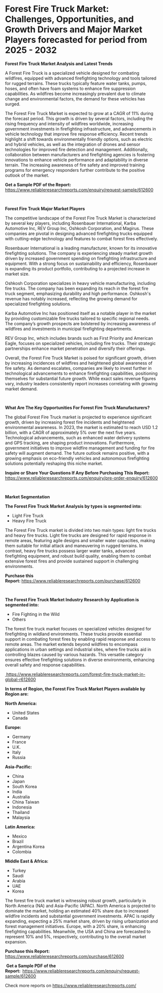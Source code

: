 <p><h1>Forest Fire Truck Market: Challenges, Opportunities, and Growth Drivers and Major Market Players forecasted for period from 2025 - 2032</h1></p><p><strong>Forest Fire Truck Market Analysis and Latest Trends</strong></p>
<p><p>A Forest Fire Truck is a specialized vehicle designed for combating wildfires, equipped with advanced firefighting technology and tools tailored for rugged terrains. These trucks typically feature water tanks, pumps, hoses, and often have foam systems to enhance fire suppression capabilities. As wildfires become increasingly prevalent due to climate change and environmental factors, the demand for these vehicles has surged.</p><p>The Forest Fire Truck Market is expected to grow at a CAGR of 11% during the forecast period. This growth is driven by several factors, including the rising frequency and intensity of wildfires worldwide, increasing government investments in firefighting infrastructure, and advancements in vehicle technology that improve fire response efficiency. Recent trends highlight a shift towards environmentally friendly options, such as electric and hybrid vehicles, as well as the integration of drones and sensor technologies for improved fire detection and management. Additionally, collaboration between manufacturers and firefighting agencies is fostering innovations to enhance vehicle performance and adaptability in diverse terrain. The increasing awareness of fire safety and improved training programs for emergency responders further contribute to the positive outlook of the market.</p></p>
<p><strong>Get a Sample PDF of the Report:&nbsp;</strong> <a href="https://www.reliableresearchreports.com/enquiry/request-sample/612600?utm_campaign=3383&utm_medium=2&utm_source=Github&utm_content=ia&utm_term=29032025&utm_id=forest-fire-truck">https://www.reliableresearchreports.com/enquiry/request-sample/612600</a></p>
<p>&nbsp;</p>
<p><strong>Forest Fire Truck Major Market Players</strong></p>
<p><p>The competitive landscape of the Forest Fire Truck Market is characterized by several key players, including Rosenbauer International, Karba Automotive Inc, REV Group Inc, Oshkosh Corporation, and Magirus. These companies are pivotal in designing advanced firefighting trucks equipped with cutting-edge technology and features to combat forest fires effectively.</p><p>Rosenbauer International is a leading manufacturer, known for its innovative firefighting solutions. The company is experiencing steady market growth driven by increased government spending on firefighting infrastructure and equipment. With a strong focus on sustainability and efficiency, Rosenbauer is expanding its product portfolio, contributing to a projected increase in market size.</p><p>Oshkosh Corporation specializes in heavy vehicle manufacturing, including fire trucks. The company has been expanding its reach in the forest fire truck segment, emphasizing durability and high performance. Oshkosh's revenue has notably increased, reflecting the growing demand for specialized firefighting solutions.</p><p>Karba Automotive Inc has positioned itself as a notable player in the market by providing customizable fire trucks tailored to specific regional needs. The company’s growth prospects are bolstered by increasing awareness of wildfires and investments in municipal firefighting departments.</p><p>REV Group Inc, which includes brands such as First Priority and American Eagle, focuses on specialized vehicles, including fire trucks. Their strategic partnerships enhance market penetration and diversify their offerings. </p><p>Overall, the Forest Fire Truck Market is poised for significant growth, driven by increasing incidences of wildfires and heightened global awareness of fire safety. As demand escalates, companies are likely to invest further in technological advancements to enhance firefighting capabilities, positioning themselves for substantial future growth. While exact sales revenue figures vary, industry leaders consistently report increases correlating with growing market demand.</p></p>
<p>&nbsp;</p>
<p><strong>What Are The Key Opportunities For Forest Fire Truck Manufacturers?</strong></p>
<p><p>The global Forest Fire Truck market is projected to experience significant growth, driven by increasing forest fire incidents and heightened environmental awareness. In 2023, the market is estimated to reach USD 1.2 billion, with a CAGR of approximately 5% over the next five years. Technological advancements, such as enhanced water delivery systems and GPS tracking, are shaping product innovations. Furthermore, government initiatives to improve wildfire management and funding for fire safety will augment demand. The future outlook remains positive, with a growing emphasis on eco-friendly vehicles and autonomous firefighting solutions potentially reshaping this niche market.</p></p>
<p><strong>Inquire or Share Your Questions If Any Before Purchasing This Report:</strong> <a href="https://www.reliableresearchreports.com/enquiry/pre-order-enquiry/612600?utm_campaign=3383&utm_medium=2&utm_source=Github&utm_content=ia&utm_term=29032025&utm_id=forest-fire-truck">https://www.reliableresearchreports.com/enquiry/pre-order-enquiry/612600</a></p>
<p>&nbsp;</p>
<p><strong>Market Segmentation</strong></p>
<p><strong>The Forest Fire Truck Market Analysis by types is segmented into:</strong></p>
<p><ul><li>Light Fire Truck</li><li>Heavy Fire Truck</li></ul></p>
<p><p>The Forest Fire Truck market is divided into two main types: light fire trucks and heavy fire trucks. Light fire trucks are designed for rapid response in remote areas, featuring agile designs and smaller water capacities, making them suitable for initial attack and maneuvering in rugged terrains. In contrast, heavy fire trucks possess larger water tanks, advanced firefighting equipment, and robust build quality, enabling them to combat extensive forest fires and provide sustained support in challenging environments.</p></p>
<p><strong>Purchase this Report:&nbsp;</strong><a href="https://www.reliableresearchreports.com/purchase/612600?utm_campaign=3383&utm_medium=2&utm_source=Github&utm_content=ia&utm_term=29032025&utm_id=forest-fire-truck">https://www.reliableresearchreports.com/purchase/612600</a></p>
<p>&nbsp;</p>
<p><strong>The Forest Fire Truck Market Industry Research by Application is segmented into:</strong></p>
<p><ul><li>Fire Fighting in the Wild</li><li>Others</li></ul></p>
<p><p>The forest fire truck market focuses on specialized vehicles designed for firefighting in wildland environments. These trucks provide essential support in combating forest fires by enabling rapid response and access to remote areas. The market extends beyond wildfires to encompass applications in urban settings and industrial sites, where fire trucks aid in controlling blazes caused by various hazards. This versatile category ensures effective firefighting solutions in diverse environments, enhancing overall safety and response capabilities.</p></p>
<p><a href="https://www.reliableresearchreports.com/forest-fire-truck-market-in-global-r612600?utm_campaign=3383&utm_medium=2&utm_source=Github&utm_content=ia&utm_term=29032025&utm_id=forest-fire-truck">&nbsp;https://www.reliableresearchreports.com/forest-fire-truck-market-in-global-r612600</a></p>
<p><strong>In terms of Region, the Forest Fire Truck Market Players available by Region are:</strong></p>
<p>
    <p> <strong> North America: </strong>
        <ul>
            <li>United States</li>
            <li>Canada</li>
        </ul>
        </p> 
    <p> <strong> Europe: </strong>
        <ul>
            <li>Germany</li>
            <li>France</li>
            <li>U.K.</li>
            <li>Italy</li>
            <li>Russia</li>
        </ul>
        </p> 
    <p> <strong> Asia-Pacific: </strong>
        <ul>
            <li>China</li>
            <li>Japan</li>
            <li>South Korea</li>
            <li>India</li>
            <li>Australia</li>
            <li>China Taiwan</li>
            <li>Indonesia</li>
            <li>Thailand</li>
            <li>Malaysia</li>
        </ul>
        </p> 
    <p> <strong> Latin America: </strong>
        <ul>
            <li>Mexico</li>
            <li>Brazil</li>
            <li>Argentina Korea</li>
            <li>Colombia</li>
        </ul>
        </p> 
    <p> <strong> Middle East & Africa: </strong>
        <ul>
            <li>Turkey</li>
            <li>Saudi</li>
            <li>Arabia</li>
            <li>UAE</li>
            <li>Korea</li>
        </ul>
    </p>
    </p>
<p><p>The forest fire truck market is witnessing robust growth, particularly in North America (NA) and Asia-Pacific (APAC). North America is projected to dominate the market, holding an estimated 40% share due to increased wildfire incidents and substantial government investments. APAC is rapidly expanding, expecting a 25% market share, driven by rising urbanization and forest management initiatives. Europe, with a 20% share, is enhancing firefighting capabilities. Meanwhile, the USA and China are forecasted to represent 10% and 5%, respectively, contributing to the overall market expansion.</p></p>
<p><strong>Purchase this Report: </strong><a href="https://www.reliableresearchreports.com/purchase/612600?utm_campaign=3383&utm_medium=2&utm_source=Github&utm_content=ia&utm_term=29032025&utm_id=forest-fire-truck">https://www.reliableresearchreports.com/purchase/612600</a></p>
<p>&nbsp;<strong>Get a Sample PDF of the Report:&nbsp;&nbsp;</strong><a href="https://www.reliableresearchreports.com/enquiry/request-sample/612600?utm_campaign=3383&utm_medium=2&utm_source=Github&utm_content=ia&utm_term=29032025&utm_id=forest-fire-truck">https://www.reliableresearchreports.com/enquiry/request-sample/612600</a></p>
<p><strong></strong></p>
<p>Check more reports on <a href="https://www.reliableresearchreports.com/?utm_campaign=3383&utm_medium=2&utm_source=Github&utm_content=ia&utm_term=29032025&utm_id=forest-fire-truck">https://www.reliableresearchreports.com/</a></p>
